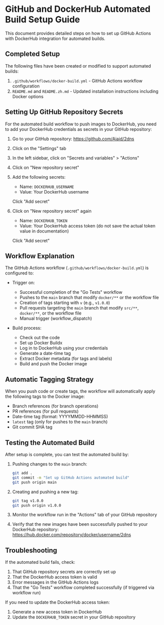 # GitHub and DockerHub Automated Build Setup Guide

This document provides detailed steps on how to set up GitHub Actions with DockerHub integration for automated builds.

## Completed Setup

The following files have been created or modified to support automated builds:

1. `.github/workflows/docker-build.yml` - GitHub Actions workflow configuration
2. `README.md` and `README.zh.md` - Updated installation instructions including Docker options

## Setting Up GitHub Repository Secrets

For the automated build workflow to push images to DockerHub, you need to add your DockerHub credentials as secrets in your GitHub repository:

1. Go to your GitHub repository: https://github.com/Aiaid/2dns
2. Click on the "Settings" tab
3. In the left sidebar, click on "Secrets and variables" > "Actions"
4. Click on "New repository secret"
5. Add the following secrets:

   - Name: `DOCKERHUB_USERNAME`
   - Value: Your DockerHub username

   Click "Add secret"

6. Click on "New repository secret" again
   - Name: `DOCKERHUB_TOKEN`
   - Value: Your DockerHub access token (do not save the actual token value in documentation)

   Click "Add secret"

## Workflow Explanation

The GitHub Actions workflow (`.github/workflows/docker-build.yml`) is configured to:

- Trigger on:
  - Successful completion of the "Go Tests" workflow
  - Pushes to the `main` branch that modify `docker/**` or the workflow file
  - Creation of tags starting with `v` (e.g., `v1.0.0`)
  - Pull requests targeting the `main` branch that modify `src/**`, `docker/**`, or the workflow file
  - Manual trigger (workflow_dispatch)

- Build process:
  - Check out the code
  - Set up Docker Buildx
  - Log in to DockerHub using your credentials
  - Generate a date-time tag
  - Extract Docker metadata (for tags and labels)
  - Build and push the Docker image

## Automatic Tagging Strategy

When you push code or create tags, the workflow will automatically apply the following tags to the Docker image:

- Branch references (for branch operations)
- PR references (for pull requests)
- Date-time tag (format: YYYYMMDD-HHMMSS)
- `latest` tag (only for pushes to the `main` branch)
- Git commit SHA tag

## Testing the Automated Build

After setup is complete, you can test the automated build by:

1. Pushing changes to the `main` branch:
   ```bash
   git add .
   git commit -m "Set up GitHub Actions automated build"
   git push origin main
   ```

2. Creating and pushing a new tag:
   ```bash
   git tag v1.0.0
   git push origin v1.0.0
   ```

3. Monitor the workflow run in the "Actions" tab of your GitHub repository
4. Verify that the new images have been successfully pushed to your DockerHub repository: https://hub.docker.com/repository/docker/username/2dns

## Troubleshooting

If the automated build fails, check:

1. That GitHub repository secrets are correctly set up
2. That the DockerHub access token is valid
3. Error messages in the GitHub Actions logs
4. That the "Go Tests" workflow completed successfully (if triggered via workflow run)

If you need to update the DockerHub access token:
1. Generate a new access token in DockerHub
2. Update the `DOCKERHUB_TOKEN` secret in your GitHub repository
